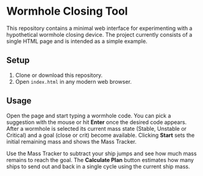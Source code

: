 # Wormhole Closing Tool

This repository contains a minimal web interface for experimenting with a hypothetical wormhole closing device. The project currently consists of a single HTML page and is intended as a simple example.

## Setup

1. Clone or download this repository.
2. Open `index.html` in any modern web browser.

## Usage

Open the page and start typing a wormhole code. You can pick a suggestion with the mouse or hit **Enter** once the desired code appears. After a wormhole is selected its current mass state (Stable, Unstable or Critical) and a goal (close or crit) become available. Clicking **Start** sets the initial remaining mass and shows the Mass Tracker.

Use the Mass Tracker to subtract your ship jumps and see how much mass remains to reach the goal. The **Calculate Plan** button estimates how many ships to send out and back in a single cycle using the current ship mass.
